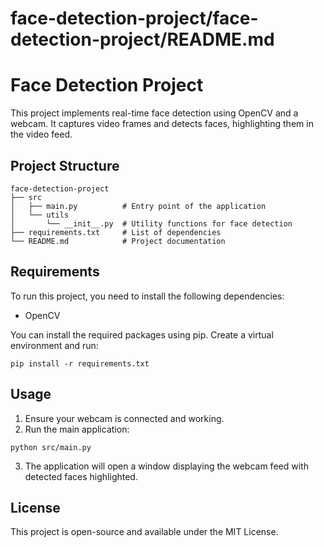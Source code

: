 # face-detection-project/face-detection-project/README.md

# Face Detection Project

This project implements real-time face detection using OpenCV and a webcam. It captures video frames and detects faces, highlighting them in the video feed.

## Project Structure

```
face-detection-project
├── src
│   ├── main.py          # Entry point of the application
│   └── utils
│       └── __init__.py  # Utility functions for face detection
├── requirements.txt     # List of dependencies
└── README.md            # Project documentation
```

## Requirements

To run this project, you need to install the following dependencies:

- OpenCV

You can install the required packages using pip. Create a virtual environment and run:

```
pip install -r requirements.txt
```

## Usage

1. Ensure your webcam is connected and working.
2. Run the main application:

```
python src/main.py
```

3. The application will open a window displaying the webcam feed with detected faces highlighted.

## License

This project is open-source and available under the MIT License.